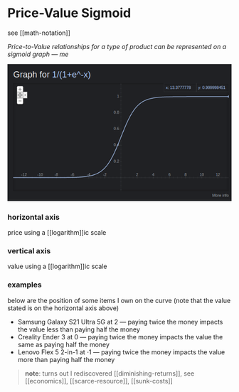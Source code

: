 # Price-Value Sigmoid

see [[math-notation]]

_Price-to-Value relationships for a type of product can be represented on a sigmoid graph &mdash; me_

![](2022-02-26-01-23-56.png)

### horizontal axis

price using a [[logarithm]]ic scale

### vertical axis

value using a [[logarithm]]ic scale

### examples

below are the position of some items I own on the curve (note that the value stated is on the horizontal axis above)

- Samsung Galaxy S21 Ultra 5G at $2$ &mdash; paying twice the money impacts the value less than paying half the money
- Creality Ender 3 at $0$ &mdash; paying twice the money impacts the value the same as paying half the money
- Lenovo Flex 5 2-in-1 at $\cdot 1$ &mdash; paying twice the money impacts the value more than paying half the money

> **note**: turns out I rediscovered [[diminishing-returns]], see [[economics]], [[scarce-resource]], [[sunk-costs]]
